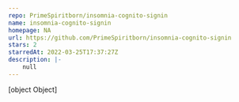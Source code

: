 ```yaml
---
repo: PrimeSpiritborn/insomnia-cognito-signin
name: insomnia-cognito-signin
homepage: NA
url: https://github.com/PrimeSpiritborn/insomnia-cognito-signin
stars: 2
starredAt: 2022-03-25T17:37:27Z
description: |-
    null
---
```


[object Object]

